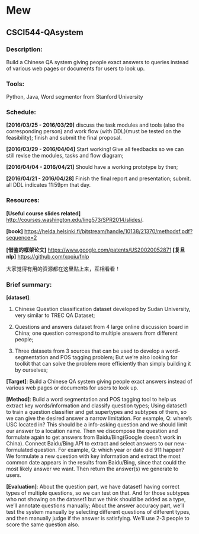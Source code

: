 Mew
=================================

CSCI544-QAsystem
----------------------------
### Description:
  Build a Chinese QA system giving people exact answers to queries instead of various web pages or documents for users to look up.

### Tools:
  Python, Java, Word segmentor from Stanford University

### Schedule:
__[2016/03/25 - 2016/03/29]__ discuss the task modules and tools (also the corresponding person) and work flow (with DDL)(must be tested on the feasibility); finish and submit the final proposal.

__[2016/03/29 - 2016/04/04]__ Start working! Give all feedbacks so we can still revise the modules, tasks and flow diagram;

__[2016/04/04 - 2016/04/21]__ Should have a working prototype by then;

__[2016/04/21 - 2016/04/28]__ Finish the final report and presentation; submit.
all DDL indicates 11:59pm that day.

### Resources:
  __[Useful course slides related]__ http://courses.washington.edu/ling573/SPR2014/slides/.
  
  __[book]__ https://helda.helsinki.fi/bitstream/handle/10138/21370/methodsf.pdf?sequence=2
  
  __[借鉴的框架论文]__ https://www.google.com/patents/US20020052871
  __[复旦nlp]__ https://github.com/xpqiu/fnlp
  
  大家觉得有用的资源都在这里贴上来，互相看看！

### Brief summary:
__[dataset]__:
1. Chinese Question classification dataset developed by Sudan University, very similar to TREC QA Dataset;

2. Questions and answers dataset from 4 large online discussion board in China; one question correspond to multiple answers from different people;

3. Three datasets from 3 sources that can be used to develop a word-segmentation and POS tagging problem; But we’re also looking for toolkit that can solve the problem more efficiently than simply building it by ourselves;

__[Target]__:
Build a Chinese QA system giving people exact answers instead of various web pages or documents for users to look up.

__[Method]__:
Build a word segmentation and POS tagging tool to help us extract key words/information and classify question types;
Using dataset1 to train a question classifier and get supertypes and subtypes of them, so we can give the desired answer a narrow limitation. For example, Q: where’s USC located in? This should be a info-asking question and we should limit our answer to a location name. Then we discompose the question and formulate again to get answers from Baidu/Bing(Google doesn’t work in China).
Connect Baidu/Bing API to extract and select answers to our new-formulated question. For example, Q: which year or date did 911 happen? We formulate a new question with key information and extract the most common date appears in the results from Baidu/Bing, since that could the most likely answer we want. Then return the answer(s) we generate to users.

__[Evaluation]__:
About the question part, we have dataset1 having correct types of multiple questions, so we can test on that. And for those subtypes who not showing on the dataset1 but we think should be added as a type, we’ll annotate questions manually;
About the answer accuracy part, we’ll test the system manually by selecting different questions of different types, and then manually judge if the answer is satisfying. We’ll use 2-3 people to score the same question also.
